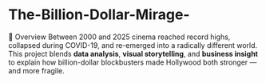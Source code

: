 # The-Billion-Dollar-Mirage-
🧭 Overview Between 2000 and 2025 cinema reached record highs, collapsed during COVID-19, and re-emerged into a radically different world.   This project blends **data analysis**, **visual storytelling**, and **business insight** to explain how billion-dollar blockbusters made Hollywood both stronger — and more fragile.
